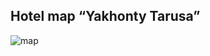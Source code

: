 ## Hotel map “Yakhonty Tarusa”
![map](https://img-fotki.yandex.ru/get/170749/121639917.112/0_193a9e_f544b30b_orig)
